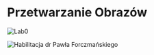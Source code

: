 # Przetwarzanie Obrazów

![Lab0](https://user-images.githubusercontent.com/12998256/96033566-83740480-0e60-11eb-9f22-8c0c0f72c06a.png)

![Habilitacja dr Pawła Forczmańskiego](https://user-images.githubusercontent.com/12998256/96033567-840c9b00-0e60-11eb-95df-8a6279d44854.jpg)
